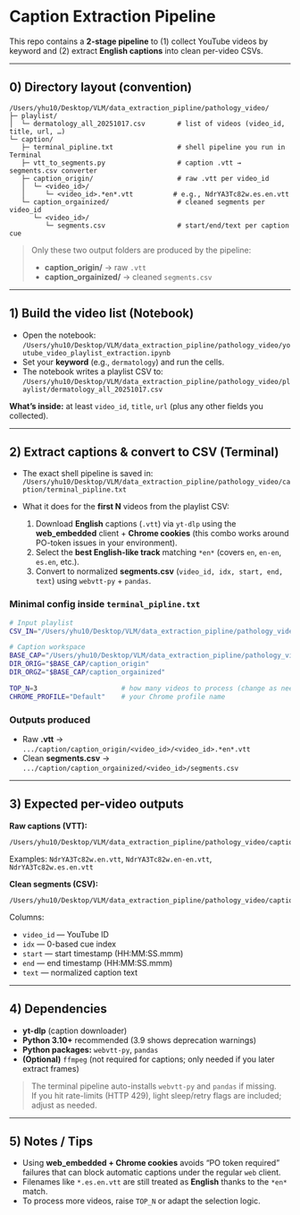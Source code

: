 # Caption Extraction Pipeline 

This repo contains a **2-stage pipeline** to (1) collect YouTube videos by keyword and (2) extract **English captions** into clean per-video CSVs.

---

## 0) Directory layout (convention)

```
/Users/yhu10/Desktop/VLM/data_extraction_pipline/pathology_video/
├─ playlist/
│  └─ dermatology_all_20251017.csv        # list of videos (video_id, title, url, …)
└─ caption/
   ├─ terminal_pipline.txt                # shell pipeline you run in Terminal
   ├─ vtt_to_segments.py                  # caption .vtt → segments.csv converter
   ├─ caption_origin/                     # raw .vtt per video_id
   │  └─ <video_id>/
   │     └─ <video_id>.*en*.vtt          # e.g., NdrYA3Tc82w.es.en.vtt
   └─ caption_orgainized/                 # cleaned segments per video_id
      └─ <video_id>/
         └─ segments.csv                  # start/end/text per caption cue
```

> Only these two output folders are produced by the pipeline:
> - **caption_origin/** → raw `.vtt`
> - **caption_orgainized/** → cleaned `segments.csv`

---

## 1) Build the video list (Notebook)

- Open the notebook:  
  `/Users/yhu10/Desktop/VLM/data_extraction_pipline/pathology_video/youtube_video_playlist_extraction.ipynb`
- Set your **keyword** (e.g., `dermatology`) and run the cells.
- The notebook writes a playlist CSV to:  
  `/Users/yhu10/Desktop/VLM/data_extraction_pipline/pathology_video/playlist/dermatology_all_20251017.csv`

**What’s inside:** at least `video_id`, `title`, `url` (plus any other fields you collected).

---

## 2) Extract captions & convert to CSV (Terminal)

- The exact shell pipeline is saved in:  
  `/Users/yhu10/Desktop/VLM/data_extraction_pipline/pathology_video/caption/terminal_pipline.txt`

- What it does for the **first N** videos from the playlist CSV:
  1. Download **English** captions (`.vtt`) via `yt-dlp` using the **web_embedded** client + **Chrome cookies** (this combo works around PO-token issues in your environment).
  2. Select the **best English-like track** matching `*en*` (covers `en`, `en-en`, `es.en`, etc.).
  3. Convert to normalized **segments.csv** (`video_id, idx, start, end, text`) using `webvtt-py` + `pandas`.

### Minimal config inside `terminal_pipline.txt`
```bash
# Input playlist
CSV_IN="/Users/yhu10/Desktop/VLM/data_extraction_pipline/pathology_video/playlist/dermatology_all_20251017.csv"

# Caption workspace
BASE_CAP="/Users/yhu10/Desktop/VLM/data_extraction_pipline/pathology_video/caption"
DIR_ORIG="$BASE_CAP/caption_origin"
DIR_ORGZ="$BASE_CAP/caption_orgainized"

TOP_N=3                     # how many videos to process (change as needed)
CHROME_PROFILE="Default"    # your Chrome profile name
```

### Outputs produced
- Raw **.vtt** →  
  `.../caption/caption_origin/<video_id>/<video_id>.*en*.vtt`
- Clean **segments.csv** →  
  `.../caption/caption_orgainized/<video_id>/segments.csv`

---

## 3) Expected per-video outputs

**Raw captions (VTT):**
```
/Users/yhu10/Desktop/VLM/data_extraction_pipline/pathology_video/caption/caption_origin/<video_id>/<video_id>.*en*.vtt
```
Examples: `NdrYA3Tc82w.en.vtt`, `NdrYA3Tc82w.en-en.vtt`, `NdrYA3Tc82w.es.en.vtt`

**Clean segments (CSV):**
```
/Users/yhu10/Desktop/VLM/data_extraction_pipline/pathology_video/caption/caption_orgainized/<video_id>/segments.csv
```
Columns:
- `video_id` — YouTube ID  
- `idx` — 0-based cue index  
- `start` — start timestamp (HH:MM:SS.mmm)  
- `end` — end timestamp (HH:MM:SS.mmm)  
- `text` — normalized caption text

---

## 4) Dependencies

- **yt-dlp** (caption downloader)
- **Python 3.10+** recommended (3.9 shows deprecation warnings)
- **Python packages:** `webvtt-py`, `pandas`
- **(Optional)** `ffmpeg` (not required for captions; only needed if you later extract frames)

> The terminal pipeline auto-installs `webvtt-py` and `pandas` if missing.  
> If you hit rate-limits (HTTP 429), light sleep/retry flags are included; adjust as needed.

---

## 5) Notes / Tips

- Using **web_embedded + Chrome cookies** avoids “PO token required” failures that can block automatic captions under the regular `web` client.
- Filenames like `*.es.en.vtt` are still treated as **English** thanks to the `*en*` match.
- To process more videos, raise `TOP_N` or adapt the selection logic.